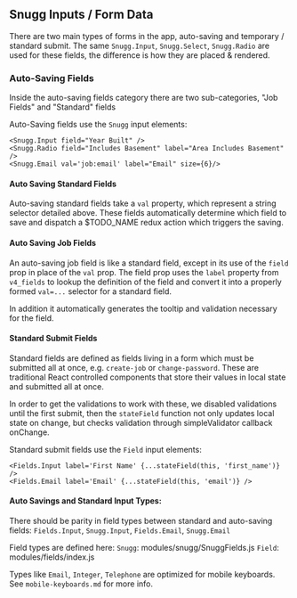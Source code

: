 ## Snugg Inputs / Form Data

There are two main types of forms in the app, auto-saving and temporary / standard submit. The same `Snugg.Input`, `Snugg.Select`, `Snugg.Radio` are used for these fields, the difference is how they are placed & rendered.

### Auto-Saving Fields

Inside the auto-saving fields category there are two sub-categories, "Job Fields" and "Standard" fields

Auto-Saving fields use the `Snugg` input elements:
```
<Snugg.Input field="Year Built" />
<Snugg.Radio field="Includes Basement" label="Area Includes Basement" />
<Snugg.Email val='job:email' label="Email" size={6}/>
```

#### Auto Saving Standard Fields

Auto-saving standard fields take a `val` property, which represent a string selector detailed above. These fields automatically determine which field to save and dispatch a $TODO_NAME redux action which triggers the saving.

#### Auto Saving Job Fields

An auto-saving job field is like a standard field,
except in its use of the `field` prop in place of the `val` prop. The field prop uses the `label` property from `v4_fields` to lookup the definition of the field and convert it into a properly formed `val=...` selector for a standard field.

In addition it automatically generates the tooltip and validation necessary for the field.

#### Standard Submit Fields

Standard fields are defined as fields living in a form which must be submitted all at once, e.g. `create-job` or `change-password`. These are traditional React controlled components that store their values in local state and submitted all at once.

In order to get the validations to work with these, we disabled validations until the first submit, then the `stateField` function not only updates local state on change, but checks validation through simpleValidator callback onChange.  

Standard submit fields use the `Field` input elements:
```
<Fields.Input label='First Name' {...stateField(this, 'first_name')} />
<Fields.Email label='Email' {...stateField(this, 'email')} />
```

#### Auto Savings and Standard Input Types:
There should be parity in field types between standard and auto-saving fields: `Fields.Input`, `Snugg.Input`, `Fields.Email`, `Snugg.Email`

Field types are defined here:
`Snugg`: modules/snugg/SnuggFields.js
`Field`: modules/fields/index.js

Types like `Email`, `Integer`, `Telephone` are optimized for mobile keyboards. See `mobile-keyboards.md` for more info.
